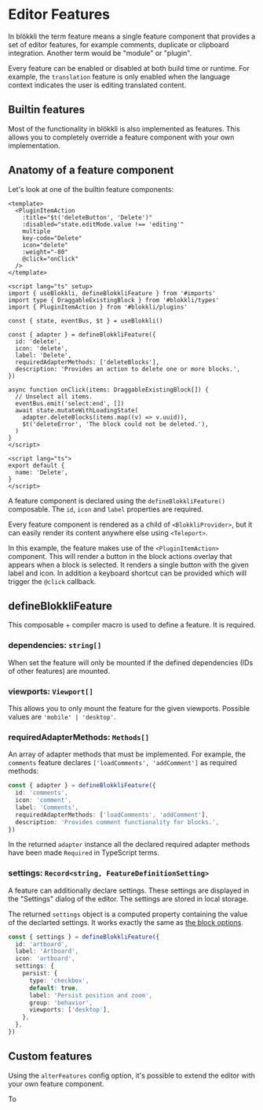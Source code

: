 # Editor Features

In blökkli the term feature means a single feature component that provides a set
of editor features, for example comments, duplicate or clipboard integration.
Another term would be "module" or "plugin".

Every feature can be enabled or disabled at both build time or runtime. For
example, the `translation` feature is only enabled when the language context
indicates the user is editing translated content.

## Builtin features

Most of the functionality in blökkli is also implemented as features. This
allows you to completely override a feature component with your own
implementation.

## Anatomy of a feature component

Let's look at one of the builtin feature components:

```vue
<template>
  <PluginItemAction
    :title="$t('deleteButton', 'Delete')"
    :disabled="state.editMode.value !== 'editing'"
    multiple
    key-code="Delete"
    icon="delete"
    :weight="-80"
    @click="onClick"
  />
</template>

<script lang="ts" setup>
import { useBlokkli, defineBlokkliFeature } from '#imports'
import type { DraggableExistingBlock } from '#blokkli/types'
import { PluginItemAction } from '#blokkli/plugins'

const { state, eventBus, $t } = useBlokkli()

const { adapter } = defineBlokkliFeature({
  id: 'delete',
  icon: 'delete',
  label: 'Delete',
  requiredAdapterMethods: ['deleteBlocks'],
  description: 'Provides an action to delete one or more blocks.',
})

async function onClick(items: DraggableExistingBlock[]) {
  // Unselect all items.
  eventBus.emit('select:end', [])
  await state.mutateWithLoadingState(
    adapter.deleteBlocks(items.map((v) => v.uuid)),
    $t('deleteError', 'The block could not be deleted.'),
  )
}
</script>

<script lang="ts">
export default {
  name: 'Delete',
}
</script>
```

A feature component is declared using the `defineBlokkliFeature()` composable.
The `id`, `icon` and `label` properties are required.

Every feature component is rendered as a child of `<BlokkliProvider>`, but it
can easily render its content anywhere else using `<Teleport>`.

In this example, the feature makes use of the `<PluginItemAction>` component.
This will render a button in the block actions overlay that appears when a block
is selected. It renders a single button with the given label and icon. In
addition a keyboard shortcut can be provided which will trigger the `@click`
callback.

## defineBlokkliFeature

This composable + compiler macro is used to define a feature. It is required.

### dependencies: `string[]`

When set the feature will only be mounted if the defined dependencies (IDs of
other features) are mounted.

### viewports: `Viewport[]`

This allows you to only mount the feature for the given viewports. Possible
values are `'mobile' | 'desktop'`.

### requiredAdapterMethods: `Methods[]`

An array of adapter methods that must be implemented. For example, the
`comments` feature declares `['loadComments', 'addComment']` as required
methods:

```typescript
const { adapter } = defineBlokkliFeature({
  id: 'comments',
  icon: 'comment',
  label: 'Comments',
  requiredAdapterMethods: ['loadComments', 'addComment'],
  description: 'Provides comment functionality for blocks.',
})
```

In the returned `adapter` instance all the declared required adapter methods
have been made `Required` in TypeScript terms.

### settings: `Record<string, FeatureDefinitionSetting>`

A feature can additionally declare settings. These settings are displayed in the
"Settings" dialog of the editor. The settings are stored in local storage.

The returned `settings` object is a computed property containing the value of
the declarted settings. It works exactly the same as
[the block options](/define-blokkli/options).

```typescript
const { settings } = defineBlokkliFeature({
  id: 'artboard',
  label: 'Artboard',
  icon: 'artboard',
  settings: {
    persist: {
      type: 'checkbox',
      default: true,
      label: 'Persist position and zoom',
      group: 'behavior',
      viewports: ['desktop'],
    },
  },
})
```

## Custom features

Using the `alterFeatures` config option, it's possible to extend the editor with
your own feature component.

To
